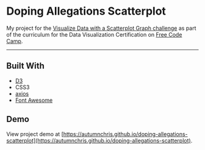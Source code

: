 # Doping Allegations Scatterplot

My project for the [Visualize Data with a Scatterplot Graph challenge](https://learn.freecodecamp.org/data-visualization/data-visualization-projects/visualize-data-with-a-scatterplot-graph) as part of the curriculum for the Data Visualization Certification on [Free Code Camp](https://www.freecodecamp.org).

---

## Built With
* [D3](https://d3js.org)
* CSS3
* [axios](https://github.com/axios/axios)
* [Font Awesome](https://fontawesome.com)

## Demo

View project demo at [https://autumnchris.github.io/doping-allegations-scatterplot](https://autumnchris.github.io/doping-allegations-scatterplot).
